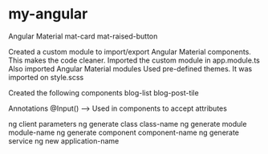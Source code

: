 # my-angular

Angular Material
mat-card
mat-raised-button

Created a custom module to import/export Angular Material components. This makes the code cleaner.
Imported the custom module in app.module.ts
Also imported Angular Material modules
Used pre-defined themes. It was imported on style.scss

Created the following components
blog-list
blog-post-tile

Annotations
@Input() --> Used in components to accept attributes

ng client parameters
ng generate class class-name
ng generate module module-name
ng generate component component-name
ng generate service
ng new application-name